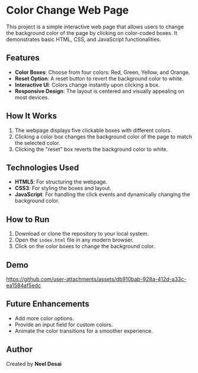 # Color Change Web Page

This project is a simple interactive web page that allows users to change the background color of the page by clicking on color-coded boxes. It demonstrates basic HTML, CSS, and JavaScript functionalities.

## Features

- **Color Boxes**: Choose from four colors: Red, Green, Yellow, and Orange.
- **Reset Option**: A reset button to revert the background color to white.
- **Interactive UI**: Colors change instantly upon clicking a box.
- **Responsive Design**: The layout is centered and visually appealing on most devices.

## How It Works

1. The webpage displays five clickable boxes with different colors.
2. Clicking a color box changes the background color of the page to match the selected color.
3. Clicking the "reset" box reverts the background color to white.

## Technologies Used

- **HTML5**: For structuring the webpage.
- **CSS3**: For styling the boxes and layout.
- **JavaScript**: For handling the click events and dynamically changing the background color.

## How to Run

1. Download or clone the repository to your local system.
2. Open the `index.html` file in any modern browser.
3. Click on the color boxes to change the background color.

## Demo
https://github.com/user-attachments/assets/db910bab-928a-412d-a33c-ea1584af5edc

## Future Enhancements

- Add more color options.
- Provide an input field for custom colors.
- Animate the color transitions for a smoother experience.

## Author
Created by **Neel Desai**
